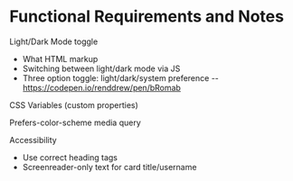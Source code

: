 # Functional Requirements and Notes

Light/Dark Mode toggle
- What HTML markup
- Switching between light/dark mode via JS
- Three option toggle: light/dark/system preference -- https://codepen.io/renddrew/pen/bRomab

CSS Variables (custom properties)

Prefers-color-scheme media query

Accessibility 
- Use correct heading tags
- Screenreader-only text for card title/username

